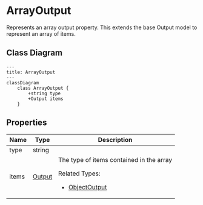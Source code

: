 # ArrayOutput

Represents an array output property.
This extends the base Output model to represent an array of items.

## Class Diagram

```mermaid
---
title: ArrayOutput
---
classDiagram
    class ArrayOutput {
        +string type
        +Output items
    }
```





## Properties

| Name | Type | Description |
| ---- | ---- | ----------- |
| type | string |   |
| items | [Output](Output.md) | The type of items contained in the array <p>Related Types:<ul><li>[ObjectOutput](ObjectOutput.md)</li></ul></p> |


